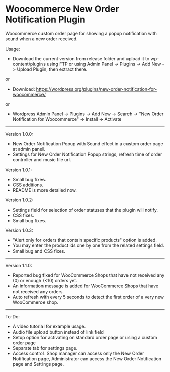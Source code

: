 # Woocommerce New Order Notification Plugin

Woocommerce custom order page for showing a popup notification with sound when a new order received. 

Usage: 

- Download the current version from release folder and upload it to wp-content/plugins using FTP or using Admin Panel -> Plugins -> Add New -> Upload Plugin, then extract there.

or

- Download: https://wordpress.org/plugins/new-order-notification-for-woocommerce/

or

- Wordpress Admin Panel -> Plugins -> Add New -> Search -> "New Order Notification for Woocommerce" -> Install -> Activate

---

Version 1.0.0:

- New Order Notification Popup with Sound effect in a custom order page at admin panel.
- Settings for New Order Notification Popup strings, refresh time of order controller and music file url.

Version 1.0.1:

- Small bug fixes.
- CSS additions.
- README is more detailed now.

Version 1.0.2:

- Settings field for selection of order statuses that the plugin will notify.
- CSS fixes.
- Small bug fixes.

Version 1.0.3:

- "Alert only for orders that contain specific products" option is added.
- You may enter the product ids one by one from the related settings field.
- Small bug and CSS fixes.
---

Version 1.1.0:

- Reported bug fixed for WooCommerce Shops that have not received any (0) or enough (<10) orders yet.
- An information message is added for WooCommerce Shops that have not received any orders.
- Auto refresh with every 5 seconds to detect the first order of a very new WooCommerce shop.
---

To-Do: 
- A video tutorial for example usage.
- Audio file upload button instead of link field
- Setup option for activating on standard order page or using a custom order page
- Separate tab for settings page.
- Access control: Shop manager can access only the New Order Notification page, Administrator can access the New Order Notification page and Settings page.
